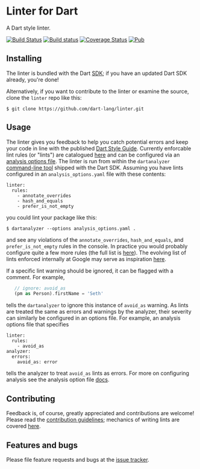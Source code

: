 # Linter for Dart

A Dart style linter.

[![Build Status](https://travis-ci.org/dart-lang/linter.svg)](https://travis-ci.org/dart-lang/linter)
[![Build status](https://ci.appveyor.com/api/projects/status/3a2437l58uhmvckm/branch/master?svg=true)](https://ci.appveyor.com/project/pq/linter/branch/master)
[![Coverage Status](https://coveralls.io/repos/dart-lang/linter/badge.svg)](https://coveralls.io/r/dart-lang/linter)
[![Pub](https://img.shields.io/pub/v/linter.svg)](https://pub.dartlang.org/packages/linter)

## Installing

The linter is bundled with the Dart [SDK](https://www.dartlang.org/tools/sdk); if you have an updated Dart SDK already, you're done!

Alternatively, if you want to contribute to the linter or examine the source, clone the `linter` repo like this:

    $ git clone https://github.com/dart-lang/linter.git

## Usage

The linter gives you feedback to help you catch potential errors and keep your code in line with the published [Dart Style Guide](https://www.dartlang.org/articles/style-guide/). Currently enforcable lint rules (or "lints") are catalogued [here][lints] and can be configured via an [analysis options file][options_file].  The linter is run from within the `dartanalyzer` [command-line tool](https://github.com/dart-lang/sdk/tree/master/pkg/analyzer_cli#dartanalyzer) shipped with the Dart SDK.  Assuming you have lints configured in an `analysis_options.yaml` file with these contents:

```
linter:
  rules:
    - annotate_overrides
    - hash_and_equals
    - prefer_is_not_empty
```
you could lint your package like this:

    $ dartanalyzer --options analysis_options.yaml .
    
and see any violations of the `annotate_overrides`, `hash_and_equals`, and `prefer_is_not_empty` rules in the console.  In practice you would probably configure quite a few more rules (the full list is [here][lints]).  The evolving list of lints
enforced internally at Google may serve as inspiration [here][google-lints].

If a specific lint warning should be ignored, it can be flagged with a comment.  For example, 

```dart
   // ignore: avoid_as
   (pm as Person).firstName = 'Seth'
```

tells the `dartanalyzer` to ignore this instance of `avoid_as` warning.  As lints are treated the same as errors and warnings by the analyzer, their severity can similarly be configured in an options file.  For example, an analysis options file that specifies

```
linter:
  rules:
    - avoid_as
analyzer:
  errors:
    avoid_as: error
```  

tells the analyzer to treat `avoid_as` lints as errors.  For more on configuring analysis see the analysis option file [docs][options_file].

## Contributing

Feedback is, of course, greatly appreciated and contributions are welcome! Please read the
[contribution guidelines](CONTRIBUTING.md); mechanics of writing lints are covered [here](doc/WritingLints.MD).

## Features and bugs

Please file feature requests and bugs at the [issue tracker][tracker].

[tracker]: https://github.com/dart-lang/linter/issues
[lints]: http://dart-lang.github.io/linter/lints/
[google-lints]: /example/google.yaml
[options_file]: https://www.dartlang.org/guides/language/analysis-options#the-analysis-options-file

